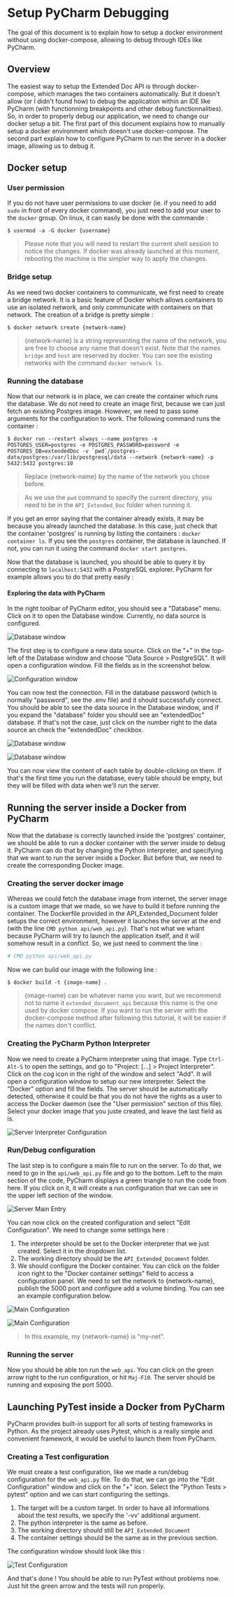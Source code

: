 # Setup PyCharm Debugging

The goal of this document is to explain how to setup a docker environment without using docker-compose, allowing to debug through IDEs like PyCharm.

## Overview

The easiest way to setup the Extended Doc API is through docker-compose, which manages the two containers automatically. But it doesn't allow (or I didn't found how) to debug the application within an IDE like PyCharm (with functionning breakpoints and other debug functionnalities). So, in order to properly debug our application, we need to change our docker setup a bit. The first part of this document explains how to manually setup a docker environment which doesn't use docker-compose. The second part explain how to configure PyCharm to run the server in a docker image, allowing us to debug it.

## Docker setup

### User permission

If you do not have user permissions to use docker (ie. if you need to add `sudo` in front of every docker command), you just need to add your user to the `docker` group. On linux, it can easily be done with the commande :

```
$ usermod -a -G docker {username}
```

> Please note that you will need to restart the current shell session to notice the changes. If docker was already launched at this moment, rebooting the machine is the simpler way to apply the changes.

### Bridge setup

As we need two docker containers to communicate, we first need to create a bridge network. It is a basic feature of Docker which allows containers to use an isolated network, and only communicate with containers on that network. The creation of a bridge is pretty simple :

```
$ docker network create {network-name}
```

> {network-name} is a string representing the name of the network, you are free to choose any name that doesn't exist. Note that the names `bridge` and `host` are reserved by docker. You can see the existing networks with the command `docker network ls`.

### Running the database

Now that our network is in place, we can create the container which runs the database. We do not need to create an image first, because we can just fetch an existing Postgres image. However, we need to pass some arguments for the configuration to work. The following command runs the container :

```
$ docker run --restart always --name postgres -e POSTGRES_USER=postgres -e POSTGRES_PASSWORD=password -e POSTGRES_DB=extendedDoc -v `pwd`/postgres-data/postgres:/var/lib/postgresql/data --network {network-name} -p 5432:5432 postgres:10
```

> Replace {network-name} by the name of the network you chose before.

> As we use the `pwd` command to specify the current directory, you need to be in the `API_Extended_Doc` folder when running it.

If you get an error saying that the container already exists, it may be because you already launched the database. In this case, just check that the container 'postgres' is running by listing the containers : `docker container ls`. If you see the `postgres` container, the database is launched. If not, you can run  it using the command `docker start postgres`.

Now that the database is launched, you should be able to query it by connecting to `localhost:5432` with a PostgreSQL explorer. PyCharm for example allows you to do that pretty easily :

#### Exploring the data with PyCharm

In the right toolbar of PyCharm editor, you should see a "Database" menu. Click on it to open the Database window. Currently, no data source is configured.

![Database window](img/pycharm-docker/db_empty.png)


The first step is to configure a new data source. Click on the "+" in the top-left of the Database window and choose "Data Source > PostgreSQL". It will open a configuration window. Fill the fields as in the screenshot below.

![Configuration window](img/pycharm-docker/db_cfg.png)

You can now test the connection. Fill in the database password (which is normally "password", see the .env file) and it should successfully connect. You should be able to see the data source in the Database window, and if you expand the "database" folder you should see an "extendedDoc" database. If that's not the case, just click on the number right to the data source an check the "extendedDoc" checkbox.

![Database window](img/pycharm-docker/db_view1.png)

![Database window](img/pycharm-docker/db_view2.png)

You can now view the content of each table by double-clicking on them. If that's the first time you run the database, every table should be empty, but they will be filled with data when we'll run the server.

## Running the server inside a Docker from PyCharm

Now that the database is correctly launched inside the 'postgres' container, we should be able to run a docker container with the server inside to debug it. PyCharm can do that by changing the Python interpreter, and specifying that we want to run the server inside a Docker. But before that, we need to create the corresponding Docker image.

### Creating the server docker image

Whereas we could fetch the database image from internet, the server image is a custom image that we made, so we have to build it before running the container. The Dockerfile provided in the API_Extended_Document folder setups the correct environment, however it launches the server at the end (with the line `CMD python api/web_api.py`). That's not what we whant because PyCharm will try to launch the application itself, and it will somehow result in a conflict. So, we just need to comment the line :

```dockerfile
# CMD python api/web_api.py
```

Now we can build our image with the following line :

```
$ docker build -t {image-name} .
```

> {image-name} can be whatever name you want, but we recommend not to name it `extended_document_api` because this name is the one used by docker compose. If you want to run the server with the docker-compose method after following this tutorial, it will be easier if the names don't conflict.

### Creating the PyCharm Python Interpreter

Now we need to create a PyCharm interpreter using that image. Type `Ctrl-Alt-S` to open the settings, and go to "Project: [...] > Project Interpreter". Click on the cog icon in the right of the window and select "Add". It will open a configuration window to setup our new interpreter. Select the "Docker" option and fill the fields. The server should be automatically detected, otherwise it could be that you do not have the rights as a user to access the Docker daemon (see the "User permission" section of this file). Select your docker image that you juste created, and leave the last field as is.

![Server Interpreter Configuration](img/pycharm-docker/server_int_cfg.png)

### Run/Debug configuration

The last step is to configure a main file to run on the server. To do that, we need to go in the `api/web_api.py` file and go to the bottom. Left to the main section of the code, PyCharm displays a green triangle to run the code from here. If you click on it, it will create a run configuration that we can see in the upper left section of the window.

![Server Main Entry](img/pycharm-docker/server_main.png)

You can now click on the created configuration and select "Edit Configuration". We need to change some settings here :

1. The interpreter should be set to the Docker interpreter that we just created. Select it in the dropdown list.
2. The working directory should be the `API_Extended_Document` folder.
3. We should configure the Docker container. You can click on the folder icon right to the "Docker container settings" field to access a configuration panel. We need to set the network to {network-name}, publish the 5000 port and configure add a volume binding. You can see an example configuration below.

![Main Configuration](img/pycharm-docker/server_main_cfg.png)

![Main Configuration](img/pycharm-docker/server_main_cfg_container.png)

> In this example, my {network-name} is "my-net".

### Running the server

Now you should be able ton run the `web_api`. You can click on the green arrow right to the run configuration, or hit `Maj-F10`. The server should be running and exposing the port 5000.

## Launching PyTest inside a Docker from PyCharm

PyCharm provides built-in support for all sorts of testing frameworks in Python. As the project already uses Pytest, which is a really simple and convenient framework, it would be useful to launch them from PyCharm.

### Creating a Test configuration

We must create a test configuration, like we made a run/debug configuration for the `web_api.py` file. To do that, we can go into the "Edit Configuration" window and click on the "+" icon. Select the "Python Tests > pytest" option and we can start configuring the settings.

1. The target will be a custom target. In order to have all informations about the test results, we specify the '-vv' additional argument.
2. The python interpreter is the same as before.
3. The working directory should still be `API_Extended_Document`
4. The container settings should be the same as in the previous section.

The configuration window should look like this :

![Test Configuration](img/pycharm-docker/server_tests.png)

And that's done ! You should be able to run PyTest without problems now. Just hit the green arrow and the tests will run properly.
